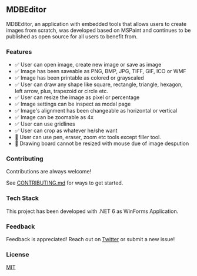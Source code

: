 ## MDBEditor

MDBEditor, an application with embedded tools that allows users to create images from scratch, 
was developed based on MSPaint and continues to be published as open source for all users to benefit from.

### Features

- :white_check_mark: User can open image, create new image or save as image
- :white_check_mark: Image has been saveable as PNG, BMP, JPG, TIFF, GIF, ICO or WMF
- :white_check_mark: Image has been printable as colored or grayscaled
- :white_check_mark: User can draw any shape like square, rectangle, triangle, hexagon, left arrow, plus, trapezoid or circle etc.
- :white_check_mark: User can resize the image as pixel or percentage
- :white_check_mark: Image settings can be inspect as modal page
- :white_check_mark: Image's alignment has been changeable as horizontal or vertical
- :white_check_mark: Image can be zoomable as 4x
- :white_check_mark: User can use gridlines
- :white_check_mark: User can crop as whatever he/she want
- :wrench: User can use pen, eraser, zoom etc tools except filler tool.
- :wrench: Drawing board cannot be resized with mouse due of image despution

### Contributing

Contributions are always welcome!

See [CONTRIBUTING.md](/CONTRIBUTING.md) for ways to get started.

### Tech Stack

This project has been developed with .NET 6 as WinForms Application.

### Feedback

Feedback is appreciated! Reach out on [Twitter](https://twitter.com/AbdullahOztuurk) or submit a new issue!

### License

[MIT](/LICENSE)

